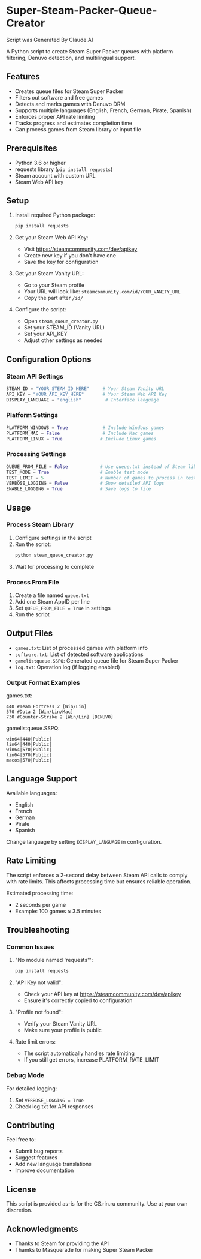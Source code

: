 # Super-Steam-Packer-Queue-Creator
Script was Generated By Claude.AI

A Python script to create Steam Super Packer queues with platform filtering, Denuvo detection, and multilingual support. 

## Features

- Creates queue files for Steam Super Packer
- Filters out software and free games
- Detects and marks games with Denuvo DRM
- Supports multiple languages (English, French, German, Pirate, Spanish)
- Enforces proper API rate limiting
- Tracks progress and estimates completion time
- Can process games from Steam library or input file

## Prerequisites

- Python 3.6 or higher
- requests library (`pip install requests`)
- Steam account with custom URL
- Steam Web API key

## Setup

1. Install required Python package:
   ```bash
   pip install requests
   ```

2. Get your Steam Web API Key:
   - Visit https://steamcommunity.com/dev/apikey
   - Create new key if you don't have one
   - Save the key for configuration

3. Get your Steam Vanity URL:
   - Go to your Steam profile
   - Your URL will look like: `steamcommunity.com/id/YOUR_VANITY_URL`
   - Copy the part after `/id/`

4. Configure the script:
   - Open `steam_queue_creator.py`
   - Set your STEAM_ID (Vanity URL)
   - Set your API_KEY
   - Adjust other settings as needed

## Configuration Options

### Steam API Settings
```python
STEAM_ID = "YOUR_STEAM_ID_HERE"     # Your Steam Vanity URL
API_KEY = "YOUR_API_KEY_HERE"       # Your Steam Web API Key
DISPLAY_LANGUAGE = "english"         # Interface language
```

### Platform Settings
```python
PLATFORM_WINDOWS = True             # Include Windows games
PLATFORM_MAC = False                # Include Mac games
PLATFORM_LINUX = True              # Include Linux games
```

### Processing Settings
```python
QUEUE_FROM_FILE = False            # Use queue.txt instead of Steam library
TEST_MODE = True                   # Enable test mode
TEST_LIMIT = 5                     # Number of games to process in test mode
VERBOSE_LOGGING = False            # Show detailed API logs
ENABLE_LOGGING = True              # Save logs to file
```

## Usage

### Process Steam Library
1. Configure settings in the script
2. Run the script:
   ```bash
   python steam_queue_creator.py
   ```
3. Wait for processing to complete

### Process From File
1. Create a file named `queue.txt`
2. Add one Steam AppID per line
3. Set `QUEUE_FROM_FILE = True` in settings
4. Run the script

## Output Files

- `games.txt`: List of processed games with platform info
- `software.txt`: List of detected software applications
- `gamelistqueue.SSPQ`: Generated queue file for Steam Super Packer
- `log.txt`: Operation log (if logging enabled)

### Output Format Examples

games.txt:
```
440 #Team Fortress 2 [Win/Lin]
570 #Dota 2 [Win/Lin/Mac]
730 #Counter-Strike 2 [Win/Lin] [DENUVO]
```

gamelistqueue.SSPQ:
```
win64|440|Public|
lin64|440|Public|
win64|570|Public|
lin64|570|Public|
macos|570|Public|
```

## Language Support

Available languages:
- English
- French
- German
- Pirate
- Spanish

Change language by setting `DISPLAY_LANGUAGE` in configuration.

## Rate Limiting

The script enforces a 2-second delay between Steam API calls to comply with rate limits. This affects processing time but ensures reliable operation.

Estimated processing time:
- 2 seconds per game
- Example: 100 games ≈ 3.5 minutes

## Troubleshooting

### Common Issues

1. "No module named 'requests'":
   ```bash
   pip install requests
   ```

2. "API Key not valid":
   - Check your API key at https://steamcommunity.com/dev/apikey
   - Ensure it's correctly copied to configuration

3. "Profile not found":
   - Verify your Steam Vanity URL
   - Make sure your profile is public

4. Rate limit errors:
   - The script automatically handles rate limiting
   - If you still get errors, increase PLATFORM_RATE_LIMIT

### Debug Mode

For detailed logging:
1. Set `VERBOSE_LOGGING = True`
2. Check log.txt for API responses

## Contributing

Feel free to:
- Submit bug reports
- Suggest features
- Add new language translations
- Improve documentation

## License

This script is provided as-is for the CS.rin.ru community. Use at your own discretion.

## Acknowledgments

- Thanks to Steam for providing the API
- Thamks to Masquerade for making Super Steam Packer
